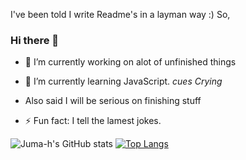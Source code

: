 
I've been told I write Readme's in a layman way :)
So, 
### Hi there 👋
- 🔭 I’m currently working on alot of unfinished things 
- 🌱 I’m currently learning JavaScript. *cues Crying*
- Also said I will be serious on finishing stuff 

- ⚡ Fun fact: I tell the lamest jokes.



![Juma-h's GitHub stats](https://github-readme-stats.vercel.app/api?username=juma-h&show_icons=true&theme=dark)
[![Top Langs](https://github-readme-stats.vercel.app/api/top-langs/?username=juma-h&layout=compact)](https://github.com/anuraghazra/github-readme-stats)


